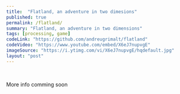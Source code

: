 ```yaml
---
title:  "Flatland, an adventure in two dimesions"
published: true
permalink: /flatland/
summary: "Flatland, an adventure in two dimensions"
tags: [processing, game]
codeLink: "https://github.com/andreugrimalt/flatland"
codeVideo: "https://www.youtube.com/embed/X6eJ7nupvgE"
imageSource: "https://i.ytimg.com/vi/X6eJ7nupvgE/hqdefault.jpg"
layout: "post"
---
```


<br/>
<p>More info comming soon</p>
